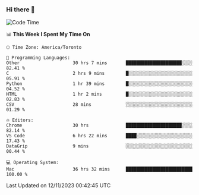 ### Hi there 👋


<!--START_SECTION:waka-->
![Code Time](http://img.shields.io/badge/Code%20Time-1%2C372%20hrs%2052%20mins-blue)

📊 **This Week I Spent My Time On** 

```text
🕑︎ Time Zone: America/Toronto

💬 Programming Languages: 
Other                    30 hrs 7 mins       █████████████████████░░░░   82.41 % 
C                        2 hrs 9 mins        █░░░░░░░░░░░░░░░░░░░░░░░░   05.91 % 
Python                   1 hr 39 mins        █░░░░░░░░░░░░░░░░░░░░░░░░   04.52 % 
HTML                     1 hr 2 mins         █░░░░░░░░░░░░░░░░░░░░░░░░   02.83 % 
CSV                      28 mins             ░░░░░░░░░░░░░░░░░░░░░░░░░   01.29 % 

🔥 Editors: 
Chrome                   30 hrs              █████████████████████░░░░   82.14 % 
VS Code                  6 hrs 22 mins       ████░░░░░░░░░░░░░░░░░░░░░   17.43 % 
DataGrip                 9 mins              ░░░░░░░░░░░░░░░░░░░░░░░░░   00.44 % 

💻 Operating System: 
Mac                      36 hrs 32 mins      █████████████████████████   100.00 % 
```


 Last Updated on 12/11/2023 00:42:45 UTC
<!--END_SECTION:waka-->

<!--
**SillyPasty/SillyPasty** is a ✨ _special_ ✨ repository because its `README.md` (this file) appears on your GitHub profile.

Here are some ideas to get you started:

- 🔭 I’m currently working on ...
- 🌱 I’m currently learning ...
- 👯 I’m looking to collaborate on ...
- 🤔 I’m looking for help with ...
- 💬 Ask me about ...
- 📫 How to reach me: ...
- 😄 Pronouns: ...
- ⚡ Fun fact: ...
-->



